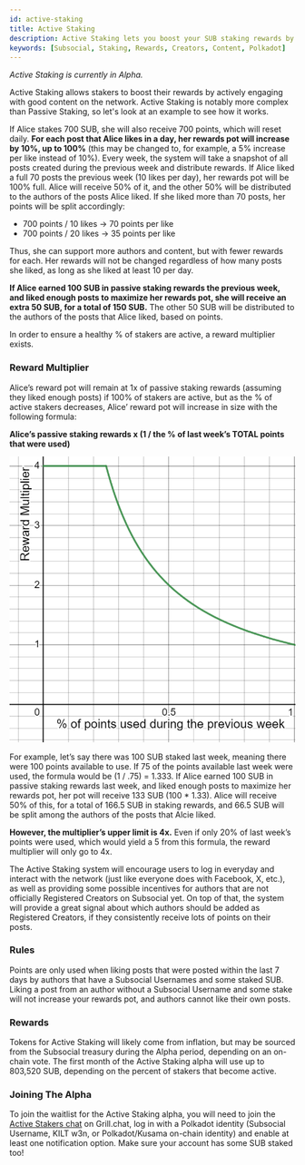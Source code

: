 ```yaml
---
id: active-staking
title: Active Staking
description: Active Staking lets you boost your SUB staking rewards by actively using Subsocial and interacting with the best creators.
keywords: [Subsocial, Staking, Rewards, Creators, Content, Polkadot]
---
```

*Active Staking is currently in Alpha.*

Active Staking allows stakers to boost their rewards by actively engaging with good content on the network. 
Active Staking is notably more complex than Passive Staking, so let's look at an example to see how it works.

If Alice stakes 700 SUB, she will also receive 700 points, which will reset daily. **For each post that Alice likes in a day, 
her rewards pot will increase by 10%, up to 100%** (this may be changed to, for example, a 5% increase per like instead of 10%). 
Every week, the system will take a snapshot of all posts created during the previous week and distribute rewards. 
If Alice liked a full 70 posts the previous week (10 likes per day), her rewards pot will be 100% full.
Alice will receive 50% of it, and the other 50% will be distributed to the authors of the posts Alice liked. 
If she liked more than 70 posts, her points will be split accordingly:

- 700 points / 10 likes → 70 points per like
- 700 points / 20 likes → 35 points per like

Thus, she can support more authors and content, but with fewer rewards for each. Her rewards will not be changed regardless of how many posts she liked,
as long as she liked at least 10 per day.

**If Alice earned 100 SUB in passive staking rewards the previous week, and liked enough posts to maximize her rewards pot, 
she will receive an extra 50 SUB, for a total of 150 SUB.** 
The other 50 SUB will be distributed to the authors of the posts that Alice liked, based on points.

In order to ensure a healthy % of stakers are active, a reward multiplier exists.

### Reward Multiplier

Alice’s reward pot will remain at 1x of passive staking rewards (assuming they liked enough posts) if 100% of stakers are active, 
but as the % of active stakers decreases, Alice’ reward pot will increase in size with the following formula:

**Alice’s passive staking rewards x (1 / the % of last week’s TOTAL points that were used)**

![](../../../static/img/StakingRewardMultiplier.png)

For example, let’s say there was 100 SUB staked last week, meaning there were 100 points available to use. 
If 75 of the points available last week were used, the formula would be (1 / .75) = 1.333. 
If Alice earned 100 SUB in passive staking rewards last week, and liked enough posts to maximize her rewards pot, her pot will receive 133 SUB (100 * 1.33).
Alice will receive 50% of this, for a total of 166.5 SUB in staking rewards, and 66.5 SUB will be split among the authors of the posts that Alcie liked.

**However, the multiplier’s upper limit is 4x.** Even if only 20% of last week’s points were used, which would yield a 5 from this formula, 
the reward multiplier will only go to 4x.

The Active Staking system will encourage users to log in everyday and interact with the network (just like everyone does with Facebook, X, etc.), 
as well as providing some possible incentives for authors that are not officially Registered Creators on Subsocial yet. 
On top of that, the system will provide a great signal about which authors should be added as Registered Creators, 
if they consistently receive lots of points on their posts.

### Rules
Points are only used when liking posts that were posted within the last 7 days by authors that have a Subsocial Usernames and some staked SUB. 
Liking a post from an author without a Subsocial Username and some stake will not increase your rewards pot, and authors cannot like their own posts.

### Rewards
Tokens for Active Staking will likely come from inflation, but may be sourced from the Subsocial treasury during the Alpha period, 
depending on an on-chain vote. 
The first month of the Active Staking alpha will use up to 803,520 SUB, depending on the percent of stakers that become active.

### Joining The Alpha
To join the waitlist for the Active Staking alpha, you will need to join the [Active Stakers chat](https://grill.chat/creators/stakers-20132) on Grill.chat, 
log in with a Polkadot identity (Subsocial Username, KILT w3n, or Polkadot/Kusama on-chain identity) 
and enable at least one notification option. Make sure your account has some SUB staked too!

